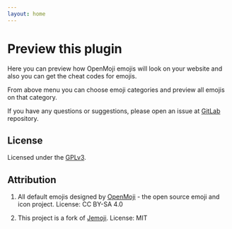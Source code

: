 ```yaml
---
layout: home
---
```


# Preview this plugin

Here you can preview how OpenMoji emojis will look on your website and also you can get the
cheat codes for emojis.

From above menu you can choose emoji categories and preview all emojis on that category.


If you have any questions or suggestions, please open an issue at [GitLab][gitlab] repository.


## License

Licensed under the [GPLv3](https://gitlab.com/Azadeh-Afzar/Web-Development/OpenMoji-Jekyll-Plugin/LICENSE).

## Attribution

1. All default emojis designed by [OpenMoji][OpenMoji] - the open source
emoji and icon project. License: CC BY-SA 4.0

2. This project is a fork of [Jemoji][Jemoji]. License: MIT

[gitlab]: https://gitlab.com/Azadeh-Afzar/Web-Development/OpenMoji-Jekyll-Plugin
[Jemoji]: https://github.com/jekyll/jemoji
[OpenMoji]: https://openmoji.org


